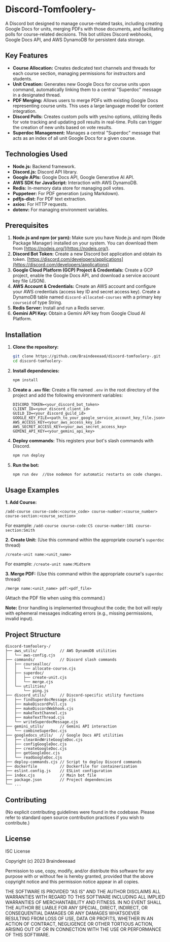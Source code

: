# Discord-Tomfoolery-

A Discord bot designed to manage course-related tasks, including creating Google Docs for units, merging PDFs with those documents, and facilitating polls for course-related decisions.  This bot utilizes Discord webhooks, Google Docs API, and AWS DynamoDB for persistent data storage.


## Key Features

* **Course Allocation:** Creates dedicated text channels and threads for each course section, managing permissions for instructors and students.
* **Unit Creation:** Generates new Google Docs for course units upon command, automatically linking them to a central "Superdoc" message in a designated thread.
* **PDF Merging:** Allows users to merge PDFs with existing Google Docs representing course units.  This uses a large language model for content integration.
* **Discord Polls:**  Creates custom polls with yes/no options, utilizing Redis for vote tracking and updating poll results in real-time.  Polls can trigger the creation of new units based on vote results.
* **Superdoc Management:** Manages a central "Superdoc" message that acts as an index of all unit Google Docs for a given course.


## Technologies Used

* **Node.js:**  Backend framework.
* **Discord.js:**  Discord API library.
* **Google APIs:** Google Docs API, Google Generative AI API.
* **AWS SDK for JavaScript:**  Interaction with AWS DynamoDB.
* **Redis:** In-memory data store for managing poll votes.
* **Puppeteer:** For PDF generation (using Markdown).
* **pdfjs-dist:** For PDF text extraction.
* **axios:** For HTTP requests.
* **dotenv:** For managing environment variables.


## Prerequisites

1. **Node.js and npm (or yarn):** Make sure you have Node.js and npm (Node Package Manager) installed on your system.  You can download them from [https://nodejs.org/](https://nodejs.org/).
2. **Discord Bot Token:** Create a new Discord bot application and obtain its token.  [https://discord.com/developers/applications](https://discord.com/developers/applications)
3. **Google Cloud Platform (GCP) Project & Credentials:** Create a GCP project, enable the Google Docs API, and download a service account key file (JSON).
4. **AWS Account & Credentials:** Create an AWS account and configure your AWS credentials (access key ID and secret access key). Create a DynamoDB table named `discord-allocated-courses` with a primary key `courseid` of type String.
5. **Redis Server:** Install and run a Redis server.
6. **Gemini API Key:** Obtain a Gemini API key from Google Cloud AI Platform.


## Installation

1. **Clone the repository:**
   ```bash
   git clone https://github.com/Braindeeeaad/discord-tomfoolery-.git
   cd discord-tomfoolery-
   ```

2. **Install dependencies:**
   ```bash
   npm install
   ```

3. **Create a `.env` file:** Create a file named `.env` in the root directory of the project and add the following environment variables:

   ```
   DISCORD_TOKEN=<your_discord_bot_token>
   CLIENT_ID=<your_discord_client_id>
   GUILD_ID=<your_discord_guild_id>  
   GOOGLE_KEY_FILE=<path_to_your_google_service_account_key_file.json>
   AWS_ACCESS_KEY=<your_aws_access_key_id>
   AWS_SECRET_ACCESS_KEY=<your_aws_secret_access_key>
   GEMINI_API_KEY=<your_gemini_api_key>
   ```

4. **Deploy commands:**  This registers your bot's slash commands with Discord.
    ```bash
    npm run deploy
    ```

5. **Run the bot:**
   ```bash
   npm run dev  //Use nodemon for automatic restarts on code changes. For production use `node index.cjs`
   ```


## Usage Examples

**1. Add Course:**

```
/add-course course-code:<course_code> course-number:<course_number> course-section:<course_section>
```
For example: `/add-course course-code:CS course-number:101 course-section:Smith`

**2. Create Unit:** (Use this command within the appropriate course's `superdoc` thread)

```
/create-unit name:<unit_name>
```
For example: `/create-unit name:Midterm`

**3. Merge PDF:** (Use this command within the appropriate course's `superdoc` thread)

```
/merge name:<unit_name> pdf:<pdf_file>
```
(Attach the PDF file when using this command.)

**Note:** Error handling is implemented throughout the code; the bot will reply with ephemeral messages indicating errors (e.g., missing permissions, invalid input).


## Project Structure

```
discord-tomfoolery-/
├── aws_utils/          // AWS DynamoDB utilities
│   └── aws-config.cjs
├── commands/           // Discord slash commands
│   ├── coursealloc/
│   │   └── allocate-course.cjs
│   ├── superdoc/
│   │   ├── create-unit.cjs
│   │   └── merge.cjs
│   └── utilities/
│       └── ping.js
├── discord_utils/      // Discord-specific utility functions
│   ├── findSuperdocMessage.cjs
│   ├── makeDiscordPoll.cjs
│   ├── makeDiscordWebhook.cjs
│   ├── makeTextChannel.cjs
│   ├── makeTextThread.cjs
│   └── writeSuperdocMessage.cjs
├── gemini_utils/       // Gemini API interaction
│   └── combineSuperDoc.cjs
├── googledocs_utils/   // Google Docs API utilities
│   ├── clearAndWriteGoogleDoc.cjs
│   ├── configGoogleDoc.cjs
│   ├── createGoogleDoc.cjs
│   ├── getGoogleDoc.cjs
│   └── readGoogleDoc.cjs
├── deploy-commands.cjs // Script to deploy Discord commands
├── dockerfile          // Dockerfile for containerization
├── eslint.config.js    // ESLint configuration
├── index.cjs           // Main bot file
├── package.json        // Project dependencies
└── ...
```


## Contributing

(No explicit contributing guidelines were found in the codebase. Please refer to standard open source contribution practices if you wish to contribute.)


## License

ISC License

Copyright (c) 2023 Braindeeeaad

Permission to use, copy, modify, and/or distribute this software for any purpose with or without fee is hereby granted, provided that the above copyright notice and this permission notice appear in all copies.

THE SOFTWARE IS PROVIDED "AS IS" AND THE AUTHOR DISCLAIMS ALL WARRANTIES WITH REGARD TO THIS SOFTWARE INCLUDING ALL IMPLIED WARRANTIES OF MERCHANTABILITY AND FITNESS. IN NO EVENT SHALL THE AUTHOR BE LIABLE FOR ANY SPECIAL, DIRECT, INDIRECT, OR CONSEQUENTIAL DAMAGES OR ANY DAMAGES WHATSOEVER RESULTING FROM LOSS OF USE, DATA OR PROFITS, WHETHER IN AN ACTION OF CONTRACT, NEGLIGENCE OR OTHER TORTIOUS ACTION, ARISING OUT OF OR IN CONNECTION WITH THE USE OR PERFORMANCE OF THIS SOFTWARE.
